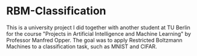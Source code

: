 RBM-Classification
==================
This is a university project I did together with another student at TU Berlin for the course "Projects in Artificial Intelligence and Machine Learning" by Professor Manfred Opper. The goal was to apply Restricted Boltzmann Machines to a classification task, such as MNIST and CIFAR. 
